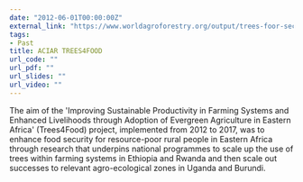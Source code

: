 ```yaml
---
date: "2012-06-01T00:00:00Z"
external_link: "https://www.worldagroforestry.org/output/trees-foor-security-phase-1-aciar-final-report"
tags:
- Past
title: ACIAR TREES4FOOD
url_code: ""
url_pdf: ""
url_slides: ""
url_video: ""
---
```


The aim of the 'Improving Sustainable Productivity in Farming Systems and Enhanced Livelihoods through Adoption of Evergreen Agriculture in Eastern Africa' (Trees4Food) project, implemented from 2012 to 2017, was to enhance food security for resource-poor rural people in Eastern Africa through research that underpins national programmes to scale up the use of trees within farming systems in Ethiopia and Rwanda and then scale out successes to relevant agro-ecological zones in Uganda and Burundi.